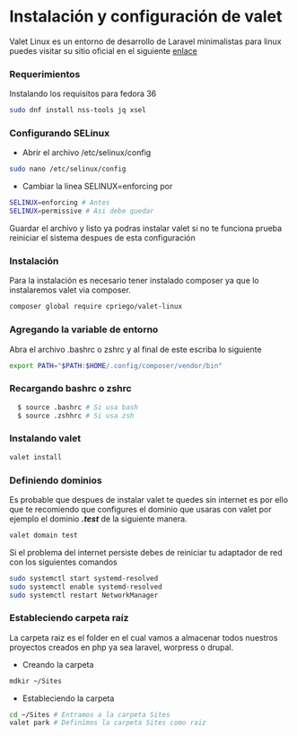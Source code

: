 # Instalación y configuración de valet
Valet Linux es un entorno de desarrollo de Laravel minimalistas para linux puedes visitar su sitio oficial en el siguiente [enlace](https://cpriego.github.io/valet-linux/index#introduction)  

### Requerimientos
Instalando los requisitos para fedora 36
```sh
sudo dnf install nss-tools jq xsel
```

### Configurando SELinux
* Abrir el archivo /etc/selinux/config
```sh 
sudo nano /etc/selinux/config
```
* Cambiar la linea SELINUX=enforcing por 
```sh 
SELINUX=enforcing # Antes
SELINUX=permissive # Asi debe quedar
```
Guardar el archivo y listo ya podras instalar valet si no te funciona prueba reiniciar el sistema despues de esta configuración

### Instalación
Para la instalación es necesario tener instalado composer ya que lo instalaremos valet via composer.  
```sh
composer global require cpriego/valet-linux 
```
### Agregando la variable de entorno 
Abra el archivo .bashrc o zshrc y al final de este escriba lo siguiente
```sh
export PATH="$PATH:$HOME/.config/composer/vendor/bin"
```

### Recargando bashrc o zshrc
```sh 
  $ source .bashrc # Si usa bash
  $ source .zshhrc # Si usa zsh
```
### Instalando valet
```sh  
valet install
``` 

### Definiendo dominios  
Es probable que despues de instalar valet te quedes sin internet es por ello que te recomiendo que configures el dominio que usaras con valet por ejemplo el dominio _**.test**_ de la siguiente manera.  
```sh
valet domain test
```
Si el problema del internet persiste debes de reiniciar tu adaptador de red con los siguientes comandos
```sh
sudo systemctl start systemd-resolved
sudo systemctl enable systemd-resolved
sudo systemctl restart NetworkManager
```

### Estableciendo carpeta raíz
La carpeta raiz es el folder en el cual vamos a almacenar todos nuestros proyectos creados en php ya sea laravel, worpress o drupal.  
* Creando la carpeta 
```sh
mdkir ~/Sites
```  
* Estableciendo la carpeta
```sh 
cd ~/Sites # Entramos a la carpeta Sites
valet park # Definimos la carpeta Sites como raiz
```